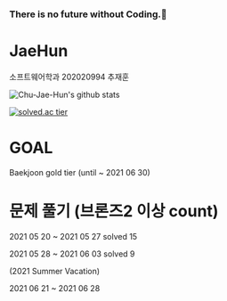 ### There is no future without Coding.👋

# JaeHun
소프트웨어학과 202020994 추재훈

![Chu-Jae-Hun's github stats](https://github-readme-stats.vercel.app/api?username=Chu-Jae-Hun&show_icons=true)

[![solved.ac tier](http://mazassumnida.wtf/api/generate_badge?boj=wognscn)](https://solved.ac/wognscn)

# GOAL
Baekjoon gold tier (until ~ 2021 06 30)

# 문제 풀기 (브론즈2 이상 count) 
2021 05 20 ~ 2021 05 27  solved 15

2021 05 28 ~ 2021 06 03  solved 9

(2021 Summer Vacation)

2021 06 21 ~ 2021 06 28 
